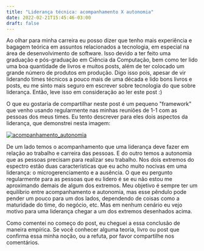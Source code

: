 ```yaml
---
title: "Liderança técnica: acompanhamento X autonomia"
date: 2022-02-21T15:45:46-03:00
draft: false
---
```

Ao olhar para minha carreira eu posso dizer que tenho mais experiência e bagagem teórica em assuntos relacionados a tecnologia, em especial na área de desenvolvimento de software. Isso devido a ter feito uma graduação e pós-graduação em Ciência da Computação, bem como ter lido uma boa quantidade de livros e muitos posts, além de ter colocado um grande número de produtos em produção. Digo isso pois, apesar de vir liderando times técnicos a pouco mais de uma década e lido bons livros e posts, eu me sinto mais seguro em escrever sobre tecnologia do que sobre liderança. Então, leve isso em consideração ao ler este post :)

O que eu gostaria de compartilhar neste post é um pequeno "framework" que venho usando regularmente nas minhas reuniões de 1-1 com as pessoas dos meus times. Eu tento descrever para eles dois aspectos da liderança, que demonstrei nesta imagem:

[![acompanhamento_autonomia](/images/posts/acompanhamento_autonomia.png)](/images/posts/acompanhamento_autonomia.png)

De um lado temos o acompanhamento que uma liderança deve fazer em relação ao trabalho e carreira das pessoas. E do outro temos a autonomia que as pessoas precisam para realizar seu trabalho. Nos dois extremos do espectro estão duas características que eu acho muito nocivas em uma liderança: o microgerenciamento e a ausência. O que eu pergunto regularmente para as pessoas que eu lidero é se eu não estou me aproximando demais de algum dos extremos. Meu objetivo é sempre ter um equilíbrio entre acompanhamento e autonomia, mas esse pêndulo pode pender um pouco para um dos lados, dependendo de coisas como a maturidade do time, do negócio, etc. Mas em nenhum cenário eu vejo motivo para uma liderança chegar a um dos extremos desenhados acima.

Como comentei no começo do post, eu cheguei a essa conclusão de maneira empírica. Se você conhecer alguma teoria, livro ou post que confirma essa minha noção, ou a refuta, por favor compartilhe nos comentários.
